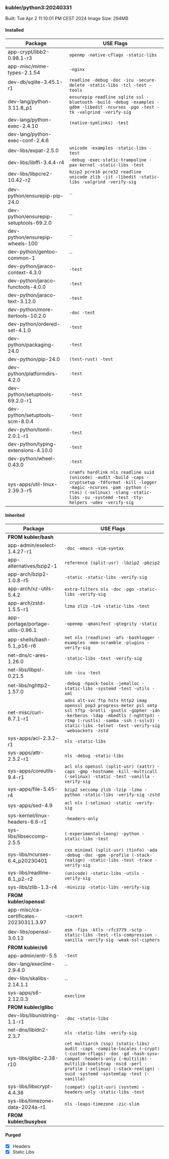 ### kubler/python3:20240331

Built: Tue Apr  2 11:10:01 PM CEST 2024
Image Size: 294MB

#### Installed
Package | USE Flags
--------|----------
app-crypt/libb2-0.98.1-r3 | `openmp -native-cflags -static-libs`
app-misc/mime-types-2.1.54 | `-nginx`
dev-db/sqlite-3.45.1-r1 | `readline -debug -doc -icu -secure-delete -static-libs -tcl -test -tools`
dev-lang/python-3.11.8_p1 | `ensurepip readline sqlite ssl -bluetooth -build -debug -examples -gdbm -libedit -ncurses -pgo -test -tk -valgrind -verify-sig`
dev-lang/python-exec-2.4.10 | `(native-symlinks) -test`
dev-lang/python-exec-conf-2.4.6 | ` `
dev-libs/expat-2.5.0 | `unicode -examples -static-libs -test`
dev-libs/libffi-3.4.4-r4 | `-debug -exec-static-trampoline -pax-kernel -static-libs -test`
dev-libs/libpcre2-10.42-r2 | `bzip2 pcre16 pcre32 readline unicode zlib -jit -libedit -static-libs -valgrind -verify-sig`
dev-python/ensurepip-pip-24.0 | ``
dev-python/ensurepip-setuptools-69.2.0 | ``
dev-python/ensurepip-wheels-100 | ``
dev-python/gentoo-common-1 | ``
dev-python/jaraco-context-4.3.0 | `-test`
dev-python/jaraco-functools-4.0.0 | `-test`
dev-python/jaraco-text-3.12.0 | `-test`
dev-python/more-itertools-10.2.0 | `-doc -test`
dev-python/ordered-set-4.1.0 | `-test`
dev-python/packaging-24.0 | `-test`
dev-python/pip-24.0 | `(test-rust) -test`
dev-python/platformdirs-4.2.0 | `-test`
dev-python/setuptools-69.2.0-r1 | `-test`
dev-python/setuptools-scm-8.0.4 | `-test`
dev-python/tomli-2.0.1-r1 | `-test`
dev-python/typing-extensions-4.10.0 | `-test`
dev-python/wheel-0.43.0 | `-test`
sys-apps/util-linux-2.39.3-r5 | `cramfs hardlink nls readline suid (unicode) -audit -build -caps -cryptsetup -fdformat -kill -logger -magic -ncurses -pam -python (-rtas) (-selinux) -slang -static-libs -su -systemd -test -tty-helpers -udev -verify-sig`
#### Inherited
Package | USE Flags
--------|----------
**FROM kubler/bash** |
app-admin/eselect-1.4.27-r1 | `-doc -emacs -vim-syntax`
app-alternatives/bzip2-1 | `reference (split-usr) -lbzip2 -pbzip2`
app-arch/bzip2-1.0.8-r5 | `-static -static-libs -verify-sig`
app-arch/xz-utils-5.4.2 | `extra-filters nls -doc -pgo -static-libs -verify-sig`
app-arch/zstd-1.5.5-r1 | `lzma zlib -lz4 -static-libs -test`
app-portage/portage-utils-0.96.1 | `-openmp -qmanifest -qtegrity -static`
app-shells/bash-5.1_p16-r6 | `net nls (readline) -afs -bashlogger -examples -mem-scramble -plugins -verify-sig`
net-dns/c-ares-1.26.0 | `-static-libs -test -verify-sig`
net-libs/libpsl-0.21.5 | `idn -icu -test`
net-libs/nghttp2-1.57.0 | `-debug -hpack-tools -jemalloc -static-libs -systemd -test -utils -xml`
net-misc/curl-8.7.1-r1 | `adns alt-svc ftp hsts http2 imap openssl pop3 progress-meter psl smtp ssl tftp -brotli -gnutls -gopher -idn -kerberos -ldap -mbedtls (-nghttp3) -rtmp (-rustls) -samba -ssh (-sslv3) -static-libs -telnet -test -verify-sig -websockets -zstd`
sys-apps/acl-2.3.2-r1 | `nls -static-libs`
sys-apps/attr-2.5.2-r1 | `nls -debug -static-libs`
sys-apps/coreutils-9.4-r1 | `acl nls openssl (split-usr) (xattr) -caps -gmp -hostname -kill -multicall (-selinux) -static -test -vanilla -verify-sig`
sys-apps/file-5.45-r4 | `bzip2 seccomp zlib -lzip -lzma -python -static-libs -verify-sig -zstd`
sys-apps/sed-4.9 | `acl nls (-selinux) -static -verify-sig`
sys-kernel/linux-headers-6.6-r1 | `-headers-only`
sys-libs/libseccomp-2.5.5 | `(-experimental-loong) -python -static-libs -test`
sys-libs/ncurses-6.4_p20230401 | `cxx minimal (split-usr) (tinfo) -ada -debug -doc -gpm -profile (-stack-realign) -static-libs -test -trace -verify-sig`
sys-libs/readline-8.1_p2-r2 | `(unicode) -static-libs -utils -verify-sig`
sys-libs/zlib-1.3-r4 | `-minizip -static-libs -verify-sig`
**FROM kubler/openssl** |
app-misc/ca-certificates-20230311.3.97 | `-cacert`
dev-libs/openssl-3.0.13 | `asm -fips -ktls -rfc3779 -sctp -static-libs -test -tls-compression -vanilla -verify-sig -weak-ssl-ciphers`
**FROM kubler/s6** |
app-admin/entr-5.5 | `-test`
dev-lang/execline-2.9.4.0 | ``
dev-libs/skalibs-2.14.1.1 | ``
sys-apps/s6-2.12.0.3 | `execline`
**FROM kubler/glibc** |
dev-libs/libunistring-1.1-r1 | `-doc -static-libs`
net-dns/libidn2-2.3.7 | `nls -static-libs -verify-sig`
sys-libs/glibc-2.38-r10 | `cet multiarch (ssp) (static-libs) -audit -caps -compile-locales (-crypt) (-custom-cflags) -doc -gd -hash-sysv-compat -headers-only (-multilib) -multilib-bootstrap -nscd -perl -profile (-selinux) (-stack-realign) -suid -systemd -systemtap -test (-vanilla)`
sys-libs/libxcrypt-4.4.36 | `(compat) (split-usr) (system) -headers-only -static-libs -test`
sys-libs/timezone-data-2024a-r1 | `nls -leaps-timezone -zic-slim`
**FROM kubler/busybox** |
#### Purged
- [x] Headers
- [x] Static Libs
